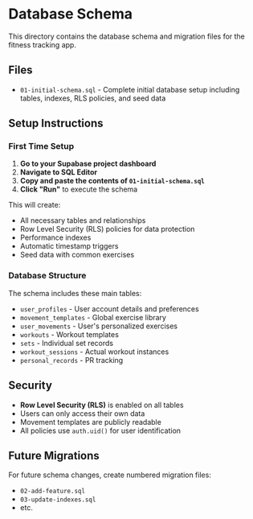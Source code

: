# Database Schema

This directory contains the database schema and migration files for the fitness tracking app.

## Files

- `01-initial-schema.sql` - Complete initial database setup including tables, indexes, RLS policies, and seed data

## Setup Instructions

### First Time Setup

1. **Go to your Supabase project dashboard**
2. **Navigate to SQL Editor**
3. **Copy and paste the contents of `01-initial-schema.sql`**
4. **Click "Run"** to execute the schema

This will create:

- All necessary tables and relationships
- Row Level Security (RLS) policies for data protection
- Performance indexes
- Automatic timestamp triggers
- Seed data with common exercises

### Database Structure

The schema includes these main tables:

- `user_profiles` - User account details and preferences
- `movement_templates` - Global exercise library
- `user_movements` - User's personalized exercises
- `workouts` - Workout templates
- `sets` - Individual set records
- `workout_sessions` - Actual workout instances
- `personal_records` - PR tracking

## Security

- **Row Level Security (RLS)** is enabled on all tables
- Users can only access their own data
- Movement templates are publicly readable
- All policies use `auth.uid()` for user identification

## Future Migrations

For future schema changes, create numbered migration files:

- `02-add-feature.sql`
- `03-update-indexes.sql`
- etc.
